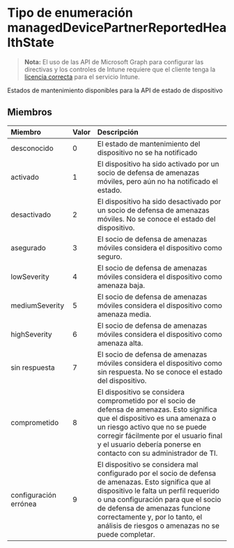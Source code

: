 # <a name="manageddevicepartnerreportedhealthstate-enum-type"></a>Tipo de enumeración managedDevicePartnerReportedHealthState

> **Nota:** El uso de las API de Microsoft Graph para configurar las directivas y los controles de Intune requiere que el cliente tenga la [licencia correcta](https://go.microsoft.com/fwlink/?linkid=839381) para el servicio Intune.

Estados de mantenimiento disponibles para la API de estado de dispositivo
## <a name="members"></a>Miembros
|Miembro|Valor|Descripción|
|:---|:---|:---|
|desconocido|0|El estado de mantenimiento del dispositivo no se ha notificado|
|activado|1|El dispositivo ha sido activado por un socio de defensa de amenazas móviles, pero aún no ha notificado el estado.|
|desactivado|2|El dispositivo ha sido desactivado por un socio de defensa de amenazas móviles. No se conoce el estado del dispositivo.|
|asegurado|3|El socio de defensa de amenazas móviles considera el dispositivo como seguro.|
|lowSeverity|4|El socio de defensa de amenazas móviles considera el dispositivo como amenaza baja.|
|mediumSeverity|5|El socio de defensa de amenazas móviles considera el dispositivo como amenaza media.|
|highSeverity|6|El socio de defensa de amenazas móviles considera el dispositivo como amenaza alta.|
|sin respuesta|7|El socio de defensa de amenazas móviles considera el dispositivo como sin respuesta. No se conoce el estado del dispositivo.|
|comprometido|8|El dispositivo se considera comprometido por el socio de defensa de amenazas. Esto significa que el dispositivo es una amenaza o un riesgo activo que no se puede corregir fácilmente por el usuario final y el usuario debería ponerse en contacto con su administrador de TI.|
|configuración errónea|9|El dispositivo se considera mal configurado por el socio de defensa de amenazas. Esto significa que al dispositivo le falta un perfil requerido o una configuración para que el socio de defensa de amenazas funcione correctamente y, por lo tanto, el análisis de riesgos o amenazas  no se puede completar.|








